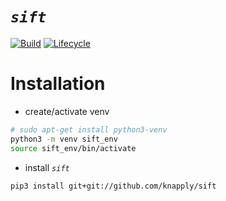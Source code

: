 
# _`sift`_

<!-- badges: start -->
<!-- [![crates.io](https://img.shields.io/crates/v/sift.svg)](https://crates.io/crates/sift) -->
[![Build](https://github.com/knapply/sift/workflows/Rust+Python/badge.svg)](https://github.com/knapply/sift/actions)
[![Lifecycle](https://img.shields.io/badge/lifecycle-experimental-orange.svg)]()
<!-- [![License: GPL v3](https://img.shields.io/badge/License-GPLv3-blue.svg)](https://www.gnu.org/licenses/gpl-3.0) -->
<!-- badges: end -->


# Installation

* create/activate venv

```sh
# sudo apt-get install python3-venv
python3 -m venv sift_env
source sift_env/bin/activate
```

* install _`sift`_

```sh
pip3 install git+git://github.com/knapply/sift
```

<!-- # Usage -->

